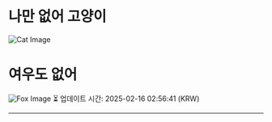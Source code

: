 
# 나만 없어 고양이

![Cat Image](https://cdn2.thecatapi.com/images/bcm.jpg)

# 여우도 없어
![Fox Image](https://randomfox.ca/images/75.jpg)
⏳ 업데이트 시간: 2025-02-16 02:56:41 (KRW)

---
